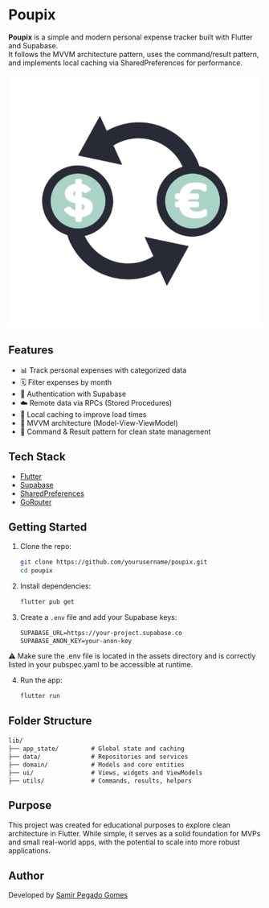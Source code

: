 # Poupix

**Poupix** is a simple and modern personal expense tracker built with Flutter and Supabase.  
It follows the MVVM architecture pattern, uses the command/result pattern, and implements local caching via SharedPreferences for performance.

![Poupix Logo](assets/poupix.png)

## Features

- 📊 Track personal expenses with categorized data
- 🗓 Filter expenses by month
- 🔐 Authentication with Supabase
- ☁️ Remote data via RPCs (Stored Procedures)
- 💾 Local caching to improve load times
- 🧱 MVVM architecture (Model-View-ViewModel)
- 🔁 Command & Result pattern for clean state management

## Tech Stack

- [Flutter](https://flutter.dev/)
- [Supabase](https://supabase.com/)
- [SharedPreferences](https://pub.dev/packages/shared_preferences)
- [GoRouter](https://pub.dev/packages/go_router)

## Getting Started

1. Clone the repo:
   ```bash
   git clone https://github.com/yourusername/poupix.git
   cd poupix
   ```

2. Install dependencies:
   ```bash
   flutter pub get
   ```

3. Create a `.env` file and add your Supabase keys:
   ```
   SUPABASE_URL=https://your-project.supabase.co
   SUPABASE_ANON_KEY=your-anon-key
   ```
⚠️ Make sure the .env file is located in the assets directory and is correctly listed in your pubspec.yaml to be accessible at runtime.

4. Run the app:
   ```bash
   flutter run
   ```

## Folder Structure

```
lib/
├── app_state/         # Global state and caching
├── data/              # Repositories and services
├── domain/            # Models and core entities
├── ui/                # Views, widgets and ViewModels
├── utils/             # Commands, results, helpers
```

## Purpose

This project was created for educational purposes to explore clean architecture in Flutter. While simple, it serves as a solid foundation for MVPs and small real-world apps, with the potential to scale into more robust applications.

## Author

Developed by [Samir Pegado Gomes](https://github.com/samirpegado)
